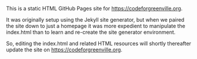 This is a static HTML GitHub Pages site for https://codeforgreenville.org.

It was originally setup using the Jekyll site generator, but when we paired the site down to just a homepage it was more expedient to manipulate the index.html than to learn and re-create the site generator environment.

So, editing the index.html and related HTML resources will shortly thereafter update the site on https://codeforgreenville.org.
